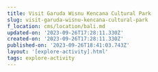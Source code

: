 ```yaml
---
title: Visit Garuda Wisnu Kencana Cultural Park
slug: visit-garuda-wisnu-kencana-cultural-park
f_location: cms/location/bali.md
updated-on: '2023-09-26T17:28:11.330Z'
created-on: '2023-09-26T17:28:11.330Z'
published-on: '2023-09-26T18:41:03.743Z'
layout: '[explore-activity].html'
tags: explore-activity
---
```



